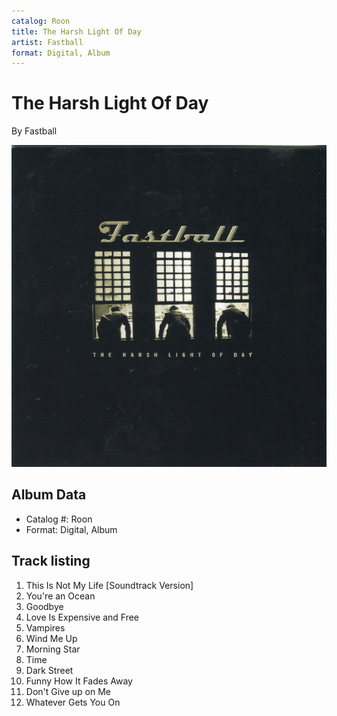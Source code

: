 ```yaml
---
catalog: Roon
title: The Harsh Light Of Day
artist: Fastball
format: Digital, Album
---
```


# The Harsh Light Of Day

By Fastball

![](../../assets/albumcovers/Fastball-The_Harsh_Light_Of_Day.png)

## Album Data

- Catalog #: Roon
- Format: Digital, Album


## Track listing


1. This Is Not My Life [Soundtrack Version]
2. You're an Ocean
3. Goodbye
4. Love Is Expensive and Free
5. Vampires
6. Wind Me Up
7. Morning Star
8. Time
9. Dark Street
10. Funny How It Fades Away
11. Don't Give up on Me
12. Whatever Gets You On

